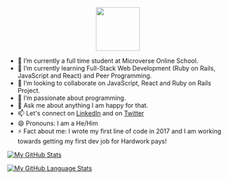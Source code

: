 <div id="header" align="center">
  <img src="https://media.giphy.com/media/M9gbBd9nbDrOTu1Mqx/giphy.gif" width="100"/>
  </div>

- 🔭 I’m currently a full time student at Microverse Online School.
- 🌱 I’m currently learning Full-Stack Web Development (Ruby on Rails, JavaScript and React) and Peer Programming.
- 👯 I’m looking to collaborate on JavaScript, React and Ruby on Rails Project.
- 🤔 I’m passionate about programming.
- 💬 Ask me about anything I am happy for that.
- 📫 Let's connect on [LinkedIn](https://www.linkedin.com/in/karamfouad/) and on [Twitter](https://twitter.com/ElarabFouad)
- 😄 Pronouns: I am a He/Him
- ⚡ Fact about me: I wrote my first line of code in 2017 and I am working towards getting my first dev job for Hardwork pays!

[![My GitHub Stats](https://github-readme-stats.vercel.app/api/?username=karam084&count_private=true&theme=tokyonight&showicons=true)]() 

[![My GitHub Language Stats](https://github-readme-stats.vercel.app/api/top-langs/?username=karam084&langs_count=5&theme=tokyonight)]()
